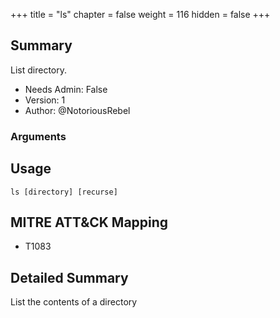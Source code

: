 +++
title = "ls"
chapter = false
weight = 116
hidden = false
+++

## Summary

List directory.

- Needs Admin: False
- Version: 1
- Author: @NotoriousRebel

### Arguments

## Usage

```
ls [directory] [recurse]
```

## MITRE ATT&CK Mapping

- T1083

## Detailed Summary

List the contents of a directory
